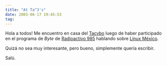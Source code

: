 ```yaml
---
title: "At Ta^3's"
date: 2003-06-17 19:45:53
tag: 
---
```

<p>Hola a todos! Me encuentro en casa del <a href="http://web.archive.org/web/20030719200405/http://tacvbo.net/">Tacvbo</a> luego de haber participado en el programa de <em>Byte</em> de <a href="http://web.archive.org/web/20030719200405/http://www.985.com.mx/">Radioactivo 985</a> hablando sobre <a href="http://web.archive.org/web/20030719200405/http://linux.org.mx/">Linux México</a>.</p>

<p>Quizá no sea muy interesante, pero bueno, simplemente quería escribir.</p>

<p>Salú.</p>
